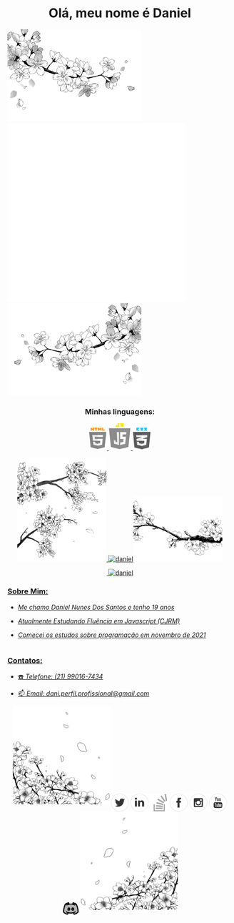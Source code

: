 <h1 align="center">Olá, meu nome é Daniel</h1>
<div align="">
<img width="300px" heigth="100px" src="https://github.com/Stilyx/Readme-images/blob/main/header-left-flower.png" /><img width="400px" heigth="200px" src="https://github.com/Stilyx/Readme-images/blob/main/transparent.png" /><img width="300px" heigth="100px" src="https://github.com/Stilyx/Readme-images/blob/main/header-right-flower.png" />
</div>



<h3 align="center">
  Minhas linguagens:
  </h3>
  
  
  <p align="center"> <a href="https://www.w3.org/html/" target="_blank" rel="noreferrer">
  <img src="https://github.com/Stilyx/Readme-images/blob/main/html-logo-definitive.png" alt="html5" width="40" height="50"/> </a> <a href="https://developer.mozilla.org/en-US/docs/Web/JavaScript" target="_blank" rel="noreferrer">
  </a> <a href="https://www.w3.org/html/" target="_blank" rel="noreferrer"><img src="https://github.com/Stilyx/Readme-images/blob/main/js-logo-definitive.png" alt="javascript" width="50" height="60"/> </a><a href="https://www.w3schools.com/css/" target="_blank" rel="noreferrer"><img src="https://github.com/Stilyx/Readme-images/blob/main/css-logo-definitive.png" alt="css3" width="40" height="50"/>
    
    
 <div align="center"> 
 <img width="200px" heigth="100" src="https://github.com/Stilyx/Readme-images/blob/main/main-left-flower.png"/> <img  src="https://github-readme-stats.vercel.app/api/top-langs?username=Stilyx&show_icons=true&theme=dark&title_color=c5c4c4&text_color=c5c4c4&locale=en&layout=compact" alt="daniel"/><img width="200px" src= "https://github.com/Stilyx/Readme-images/blob/main/main-right-flower.png" />  
  </div>
  
 <p align="center">    
&nbsp;<img height="220px" src="https://github-readme-stats.vercel.app/api?username=Stilyx&show_icons=true&theme=dark&title_color=c5c4c4&text_color=c5c4c4&cache_seconds=1800&locale=en" alt="daniel"/></p>
  

   
    
    
   
  <h3>
  Sobre Mim:
  </h3>
  
   -  *Me chamo Daniel Nunes Dos Santos e tenho 19 anos*  

 - *Atualmente Estudando Fluência em Javascript (CJRM)* 
 
 - *Comecei os estudos sobre programação em novembro de 2021*
  #
  
 
  

  <h3>
    Contatos:
  </h3>
  <p>
    
  - ☎️ *Telefone: (21) 99016-7434*
    
  - 📫 *Email: dani.perfil.profissional@gmail.com*
    
<p>
  
  
  <div align="center">
<img width="220px" heigth="200px" src="https://github.com/Stilyx/Readme-images/blob/main/footer-left-flower.png" /><a href="https://twitter.com/ChorusDan" target="_blank"><img align="center" src="https://github.com/Stilyx/Readme-images/blob/main/twitter-icon.png" alt="ChorusDan_" height="40" width="40px" /></a>
<a href="https://www.linkedin.com/in/daniel-nunes-963333239/" target="blank"><img align="center" src="https://github.com/Stilyx/Readme-images/blob/main/linkedin-icon.png" alt="daniel-linkedin-profile" height="40" width="40px" /></a>
<a href="#########" target="blank"><img align="center" src="https://github.com/Stilyx/Readme-images/blob/main/1217146_stackoverflow_icon.png" alt="daniel-stackoverflow-profile" height="40" width="40px" /></a>
<a href="https://www.facebook.com/profile.php?viewas=100000686899395&id=100009231604628" target="blank"><img align="center" src="https://github.com/Stilyx/Readme-images/blob/main/facebook-icon.png" alt="daniel-facebook-profile" height="40" width="40px" /></a>
<a href="https://www.instagram.com/?theme=dark" target="blank"><img align="center" src="https://github.com/Stilyx/Readme-images/blob/main/instagram-icon.png" alt="daniel-instagram-profile" height="40" width="40px" /></a>
<a href="https://www.youtube.com/channel/UC_fpOX6KLDpRHScUEzzUe8A" target="blank"><img align="center" src="https://github.com/Stilyx/Readme-images/blob/main/youtube-icon.png" alt="daniel-youtube-profile" height="40" width="40px" /></a>
<a href="https://discord.gg/VR7f5jQY9N" target="_blank"><img align="center" src="https://github.com/Stilyx/Readme-images/blob/main/discord-definitive.png" alt="programação-curso-discord" height="40" width="40px" /></a><img width="220px" heigth="200px" src="https://github.com/Stilyx/Readme-images/blob/main/footer-right-flower.png" />
  </div>



<!--
**Stilyx/Stilyx** is a ✨ _special_ ✨ repository because its `README.md` (this file) appears on your GitHub profile.

320px

Here are some ideas to get you started:

- 🔭 I’m currently working on ...
- 🌱 I’m currently learning ...
- 👯 I’m looking to collaborate on ...
- 🤔 I’m looking for help with ...
- 💬 Ask me about ...
- 📫 How to reach me: ...
- 😄 Pronouns: ...
- ⚡ Fun fact: ...
-->
